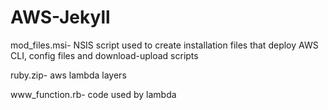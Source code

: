 # AWS-Jekyll

mod_files.msi- NSIS script used to create installation files that deploy AWS CLI, config files  and download-upload scripts

ruby.zip- aws lambda layers

www_function.rb- code used by lambda
